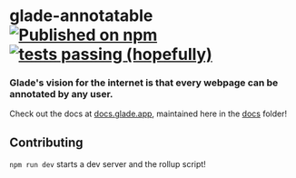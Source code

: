 # glade-annotatable [![Published on npm](https://img.shields.io/npm/v/@glade-software/glade-annotatable.svg)](https://www.npmjs.com/package/@glade-software/glade-annotatable) [![tests passing (hopefully)](https://github.com/glade-software/glade-element/workflows/glade-annotatable%20tests/badge.svg)](https://github.com/glade-software/glade-element/actions?query=workflow%3A%22glade-annotatable+tests%22)

### Glade's vision for the internet is that every webpage can be annotated by any user.

Check out the docs at [docs.glade.app](https://docs.glade.app), maintained here in the [docs](/docs/docs) folder!

## Contributing

`npm run dev` starts a dev server and the rollup script!